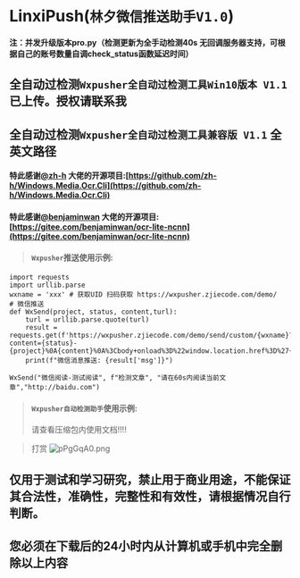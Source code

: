 # LinxiPush(`林夕微信推送助手V1.0`)
#### 注：并发升级版本pro.py（检测更新为全手动检测40s 无回调服务器支持，可根据自己的账号数量自调check_status函数延迟时间）

## 全自动过检测`Wxpusher全自动过检测工具Win10版本 V1.1`已上传。授权请联系我
## 全自动过检测`Wxpusher全自动过检测工具兼容版 V1.1` 全英文路径
#### 特此感谢[@zh-h](https://github.com/zh-h) 大佬的开源项目:[https://github.com/zh-h/Windows.Media.Ocr.Cli](https://github.com/zh-h/Windows.Media.Ocr.Cli)
#### 特此感谢[@benjaminwan](https://gitee.com/benjaminwan) 大佬的开源项目:[https://gitee.com/benjaminwan/ocr-lite-ncnn](https://gitee.com/benjaminwan/ocr-lite-ncnn)
> #### `Wxpusher`推送使用示例:

    import requests
	import urllib.parse
	wxname = 'xxx' # 获取UID 扫码获取 https://wxpusher.zjiecode.com/demo/
	# 微信推送
	def WxSend(project, status, content,turl):
    	turl = urllib.parse.quote(turl)
    	result = requests.get(f'https://wxpusher.zjiecode.com/demo/send/custom/{wxname}?content={status}-{project}%0A{content}%0A%3Cbody+onload%3D%22window.location.href%3D%27{turl}%27%22%3E').json()
    	print(f"微信消息推送: {result['msg']}")

	WxSend("微信阅读-测试阅读", f"检测文章", "请在60s内阅读当前文章","http://baidu.com")
> #### `Wxpusher自动检测助手`使用示例:
> 请查看压缩包内使用文档!!!!

> 打赏
![pPgGqA0.png](https://s1.ax1x.com/2023/09/11/pPgGqA0.png)

## 仅用于测试和学习研究，禁止用于商业用途，不能保证其合法性，准确性，完整性和有效性，请根据情况自行判断。
## 您必须在下载后的24小时内从计算机或手机中完全删除以上内容
